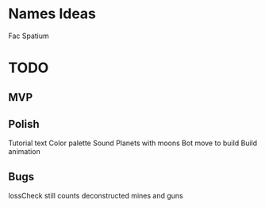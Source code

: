 Names Ideas
==============
Fac Spatium

TODO
==============
MVP
--------------

Polish
---------------
Tutorial text
Color palette
Sound
Planets with moons
Bot move to build
Build animation

Bugs
---------------
lossCheck still counts deconstructed mines and guns